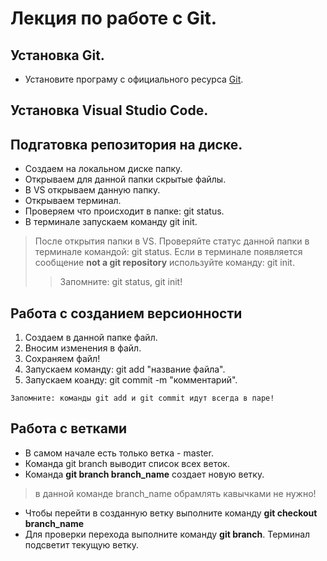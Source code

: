 # Лекция по работе с Git. #

## Установка Git.

* Установите програму c официального ресурса [Git](https://git-scm.com).

## Установка Visual Studio Code.

## Подгатовка репозитория на диске.  ##

* Создаем на локальном диске папку.
* Открываем для данной папки скрытые файлы.
* В VS открываем данную папку.
* Открываем терминал.
* Проверяем что происходит в папке: git status.
* В терминале запускаем команду git init.

> После открытия папки в VS. Проверяйте статус данной 
> папки в терминале командой: git status. Если в терминале
> появляется сообщение __not a git repository__ 
> используйте команду: git init.
>
>> Запомните: git status, git init!



## Работа с созданием версионности ##

1. Создаем в данной папке файл.
2. Вносим изменения в файл.
3. Сохраняем файл!
4. Запускаем команду: git add "название файла".
5. Запускаем коанду: git commit -m "комментарий".

~~~~
Запомните: команды git add и git commit идут всегда в паре!

~~~~



## Работа с ветками ##

* В самом начале есть только ветка - master.
* Команда git branch выводит список всех веток.
* Команда **git branch branch_name** создает новую ветку.
> в данной команде branch_name обрамлять кавычками не нужно!

* Чтобы перейти в созданную ветку выполните команду 
**git checkout branch_name**
* Для проверки перехода выполните команду __git branch__. Терминал подсветит текущую ветку.
